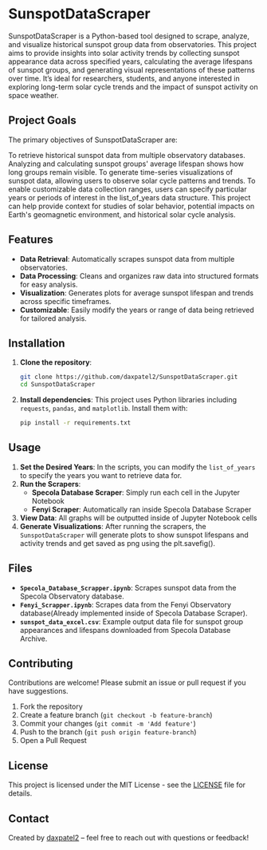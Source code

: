 # SunspotDataScraper

SunspotDataScraper is a Python-based tool designed to scrape, analyze, and visualize historical sunspot group data from observatories. This project aims to provide insights into solar activity trends by collecting sunspot appearance data across specified years, calculating the average lifespans of sunspot groups, and generating visual representations of these patterns over time. It’s ideal for researchers, students, and anyone interested in exploring long-term solar cycle trends and the impact of sunspot activity on space weather.

## Project Goals
The primary objectives of SunspotDataScraper are:

To retrieve historical sunspot data from multiple observatory databases.
Analyzing and calculating sunspot groups' average lifespan shows how long groups remain visible.
To generate time-series visualizations of sunspot data, allowing users to observe solar cycle patterns and trends.
To enable customizable data collection ranges, users can specify particular years or periods of interest in the list_of_years data structure.
This project can help provide context for studies of solar behavior, potential impacts on Earth's geomagnetic environment, and historical solar cycle analysis.

## Features

- **Data Retrieval**: Automatically scrapes sunspot data from multiple observatories.
- **Data Processing**: Cleans and organizes raw data into structured formats for easy analysis.
- **Visualization**: Generates plots for average sunspot lifespan and trends across specific timeframes.
- **Customizable**: Easily modify the years or range of data being retrieved for tailored analysis.

## Installation

1. **Clone the repository**:
   ```bash
   git clone https://github.com/daxpatel2/SunspotDataScraper.git
   cd SunspotDataScraper
   ```

2. **Install dependencies**:
   This project uses Python libraries including `requests`, `pandas`, and `matplotlib`. Install them with:
   ```bash
   pip install -r requirements.txt
   ```

## Usage

1. **Set the Desired Years**: In the scripts, you can modify the `list_of_years` to specify the years you want to retrieve data for.
2. **Run the Scrapers**:
   - **Specola Database Scraper**:
     Simply run each cell in the Jupyter Notebook
   - **Fenyi Scraper**:
     Automatically ran inside Specola Database Scraper
3. **View Data**: All graphs will be outputted inside of Jupyter Notebook cells
4. **Generate Visualizations**: After running the scrapers, the `SunspotDataScraper` will generate plots to show sunspot lifespans and activity trends and get saved as png using the plt.savefig().


## Files

- **`Specola_Database_Scrapper.ipynb`**: Scrapes sunspot data from the Specola Observatory database.
- **`Fenyi_Scrapper.ipynb`**: Scrapes data from the Fenyi Observatory database(Already implemented inside of Specola Database Scraper).
- **`sunspot_data_excel.csv`**: Example output data file for sunspot group appearances and lifespans downloaded from Specola Database Archive.

## Contributing

Contributions are welcome! Please submit an issue or pull request if you have suggestions.

1. Fork the repository
2. Create a feature branch (`git checkout -b feature-branch`)
3. Commit your changes (`git commit -m 'Add feature'`)
4. Push to the branch (`git push origin feature-branch`)
5. Open a Pull Request

## License

This project is licensed under the MIT License - see the [LICENSE](LICENSE) file for details.

## Contact

Created by [daxpatel2](https://github.com/daxpatel2) – feel free to reach out with questions or feedback!
